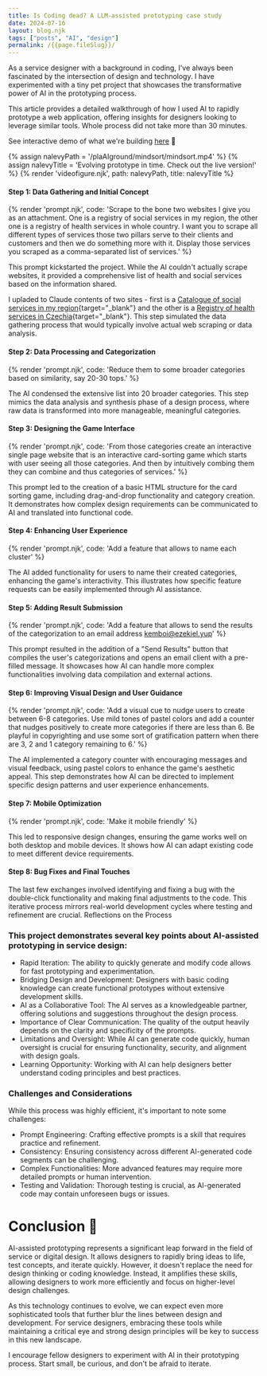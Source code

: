 ```yaml
---
title: Is Coding dead? A LLM-assisted prototyping case study
date: 2024-07-16
layout: blog.njk
tags: ["posts", "AI", "design"]
permalink: /{{page.fileSlug}}/
---
```


As a service designer with a background in coding, I've always been fascinated by the intersection of design and technology. I have experimented with a tiny pet project that showcases the transformative power of AI in the prototyping process.

This article provides a detailed walkthrough of how I used AI to rapidly prototype a web application, offering insights for designers looking to leverage similar tools. Whole process did not take more than 30 minutes.

See interactive demo of what we're building [here](/plAIground/mindsort/) 🔗

{% assign nalevyPath = '/plaAIground/mindsort/mindsort.mp4' %}
{% assign nalevyTitle = 'Evolving prototype in time. Check out the live version!' %}
{% render 'videofigure.njk', path: nalevyPath, title: nalevyTitle %}

#### Step 1: Data Gathering and Initial Concept
{% render 'prompt.njk', code: 'Scrape to the bone two websites I give you as an attachment. One is a registry of social services in my region, the other one is a registry of health services in whole country. I want you to scrape all different types of services those two pillars serve to their clients and customers and then we do something more with it. Display those services you scraped as a comma-separated list of services.' %}

This prompt kickstarted the project. While the AI couldn't actually scrape websites, it provided a comprehensive list of health and social services based on the information shared.

I upladed to Claude contents of two sites - first is a [Catalogue of social services in my region](https://prostedoma.jmk.cz/Sluzby/Vyhledavani){target="_blank"} and the other is a [Registry of health services in Czechia](https://nrpzs.uzis.cz/index.php?pg=vyhledavani-poskytovatele--pro-verejnost#){target="_blank"}. This step simulated the data gathering process that would typically involve actual web scraping or data analysis.

#### Step 2: Data Processing and Categorization
{% render 'prompt.njk', code: 'Reduce them to some broader categories based on similarity, say 20-30 tops.' %}

The AI condensed the extensive list into 20 broader categories. This step mimics the data analysis and synthesis phase of a design process, where raw data is transformed into more manageable, meaningful categories.

#### Step 3: Designing the Game Interface
{% render 'prompt.njk', code: 'From those categories create an interactive single page website that is an interactive card-sorting game which starts with user seeing all those categories. And then by intuitively combing them they can combine and thus categories of services.' %}

This prompt led to the creation of a basic HTML structure for the card sorting game, including drag-and-drop functionality and category creation. It demonstrates how complex design requirements can be communicated to AI and translated into functional code.
#### Step 4: Enhancing User Experience

{% render 'prompt.njk', code: 'Add a feature that allows to name each cluster' %}

The AI added functionality for users to name their created categories, enhancing the game's interactivity. This illustrates how specific feature requests can be easily implemented through AI assistance.
#### Step 5: Adding Result Submission
{% render 'prompt.njk', code: 'Add a feature that allows to send the results of the categorization to an email address kemboi@ezekiel.yup' %}

This prompt resulted in the addition of a "Send Results" button that compiles the user's categorizations and opens an email client with a pre-filled message. It showcases how AI can handle more complex functionalities involving data compilation and external actions.
#### Step 6: Improving Visual Design and User Guidance
{% render 'prompt.njk', code: 'Add a visual cue to nudge users to create between 6-8 categories. Use mild tones of pastel colors and add a counter that nudges positively to create more categories if there are less than 6. Be playful in copyrighting and use some sort of gratification pattern when there are 3, 2 and 1 category remaining to 6.' %}

The AI implemented a category counter with encouraging messages and visual feedback, using pastel colors to enhance the game's aesthetic appeal. This step demonstrates how AI can be directed to implement specific design patterns and user experience enhancements.
#### Step 7: Mobile Optimization
{% render 'prompt.njk', code: 'Make it mobile friendly' %}

This led to responsive design changes, ensuring the game works well on both desktop and mobile devices. It shows how AI can adapt existing code to meet different device requirements.
#### Step 8: Bug Fixes and Final Touches
The last few exchanges involved identifying and fixing a bug with the double-click functionality and making final adjustments to the code. This iterative process mirrors real-world development cycles where testing and refinement are crucial.
Reflections on the Process

### This project demonstrates several key points about AI-assisted prototyping in service design:

- Rapid Iteration: The ability to quickly generate and modify code allows for fast prototyping and experimentation.
- Bridging Design and Development: Designers with basic coding knowledge can create functional prototypes without extensive development skills.
- AI as a Collaborative Tool: The AI serves as a knowledgeable partner, offering solutions and suggestions throughout the design process.
- Importance of Clear Communication: The quality of the output heavily depends on the clarity and specificity of the prompts.
- Limitations and Oversight: While AI can generate code quickly, human oversight is crucial for ensuring functionality, security, and alignment with design goals.
- Learning Opportunity: Working with AI can help designers better understand coding principles and best practices.

### Challenges and Considerations
While this process was highly efficient, it's important to note some challenges:

- Prompt Engineering: Crafting effective prompts is a skill that requires practice and refinement.
- Consistency: Ensuring consistency across different AI-generated code segments can be challenging.
- Complex Functionalities: More advanced features may require more detailed prompts or human intervention.
- Testing and Validation: Thorough testing is crucial, as AI-generated code may contain unforeseen bugs or issues.

# Conclusion 🚀  
AI-assisted prototyping represents a significant leap forward in the field of service or digital design. It allows designers to rapidly bring ideas to life, test concepts, and iterate quickly. However, it doesn't replace the need for design thinking or coding knowledge. Instead, it amplifies these skills, allowing designers to work more efficiently and focus on higher-level design challenges.

As this technology continues to evolve, we can expect even more sophisticated tools that further blur the lines between design and development. For service designers, embracing these tools while maintaining a critical eye and strong design principles will be key to success in this new landscape.

I encourage fellow designers to experiment with AI in their prototyping process. Start small, be curious, and don't be afraid to iterate.